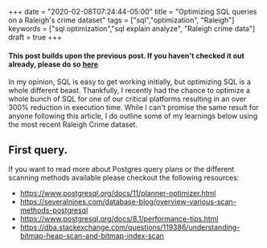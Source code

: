 +++
date = "2020-02-08T07:24:44-05:00"
title = "Optimizing SQL queries on a Raleigh's crime dataset"
tags = ["sql","optimization", "Raleigh"]
keywords = ["sql optimization","sql explain analyze", "Raleigh crime data"]
draft = true
+++

#### This post builds upon the previous post. If you haven't checked it out already, please do so [here](https://christopherdiehl.github.io/posts/sql-optimizations/)


In my opinion, SQL is easy to get working initially, but optimizing SQL is a whole different beast. Thankfully, I recently had the chance to optimize a whole bunch of SQL for one of our critical platforms resulting in an over 300% reduction in execution time. While I can't promise the same result for anyone following this article, I do outline some of my learnings below using the most recent Raleigh Crime dataset.

## First query.


If you want to read more about Postgres query plans or the different scanning methods available please checkout the following resources:

- https://www.postgresql.org/docs/11/planner-optimizer.html
- https://severalnines.com/database-blog/overview-various-scan-methods-postgresql
- https://www.postgresql.org/docs/8.1/performance-tips.html
- https://dba.stackexchange.com/questions/119386/understanding-bitmap-heap-scan-and-bitmap-index-scan